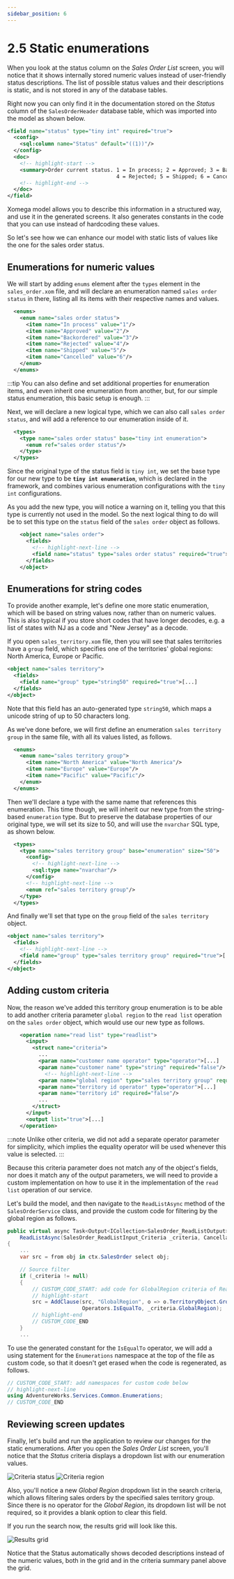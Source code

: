 ```yaml
---
sidebar_position: 6
---
```


# 2.5 Static enumerations

When you look at the status column on the *Sales Order List* screen, you will notice that it shows internally stored numeric values instead of user-friendly status descriptions. The list of possible status values and their descriptions is static, and is not stored in any of the database tables.

Right now you can only find it in the documentation stored on the *Status* column of the `SalesOrderHeader` database table, which was imported into the model as shown below.

```xml title="sales_order.xom"
<field name="status" type="tiny int" required="true">
  <config>
    <sql:column name="Status" default="((1))"/>
  </config>
  <doc>
    <!-- highlight-start -->
    <summary>Order current status. 1 = In process; 2 = Approved; 3 = Backordered;
                                   4 = Rejected; 5 = Shipped; 6 = Cancelled</summary>
    <!-- highlight-end -->
  </doc>
</field>
```

Xomega model allows you to describe this information in a structured way, and use it in the generated screens. It also generates constants in the code that you can use instead of hardcoding these values.

So let's see how we can enhance our model with static lists of values like the one for the sales order status.

## Enumerations for numeric values

We will start by adding `enums` element after the `types` element in the `sales_order.xom` file, and will declare an enumeration named `sales order status` in there, listing all its items with their respective names and values.

```xml title="sales_order.xom"
  <enums>
    <enum name="sales order status">
      <item name="In process" value="1"/>
      <item name="Approved" value="2"/>
      <item name="Backordered" value="3"/>
      <item name="Rejected" value="4"/>
      <item name="Shipped" value="5"/>
      <item name="Cancelled" value="6"/>
    </enum>
  </enums>
```

:::tip
You can also define and set additional properties for enumeration items, and even inherit one enumeration from another, but, for our simple status enumeration, this basic setup is enough.
:::

Next, we will declare a new logical type, which we can also call `sales order status`, and will add a reference to our enumeration inside of it.

```xml
  <types>
    <type name="sales order status" base="tiny int enumeration">
      <enum ref="sales order status"/>
    </type>
  </types>
```

Since the original type of the status field is `tiny int`, we set the base type for our new type to be **`tiny int enumeration`**, which is declared in the framework, and combines various enumeration configurations with the `tiny int` configurations.

As you add the new type, you will notice a warning on it, telling you that this type is currently not used in the model. So the next logical thing to do will be to set this type on the `status` field of the `sales order` object as follows.

```xml
    <object name="sales order">
      <fields>
        <!-- highlight-next-line -->
        <field name="status" type="sales order status" required="true">[...]
      </fields>
    </object>
```

## Enumerations for string codes

To provide another example, let's define one more static enumeration, which will be based on string values now, rather than on numeric values. This is also typical if you store short codes that have longer decodes, e.g. a list of states with NJ as a code and "New Jersey" as a decode.

If you open `sales_territory.xom` file, then you will see that sales territories have a `group` field, which specifies one of the territories' global regions: North America, Europe or Pacific.

```xml title="sales_territory.xom"
<object name="sales territory">
  <fields>
    <field name="group" type="string50" required="true">[...]
  </fields>
</object>
```

Note that this field has an auto-generated type `string50`, which maps a unicode string of up to 50 characters long.

As we've done before, we will first define an enumeration `sales territory group` in the same file, with all its values listed, as follows.

```xml title="sales_territory.xom"
  <enums>
    <enum name="sales territory group">
      <item name="North America" value="North America"/>
      <item name="Europe" value="Europe"/>
      <item name="Pacific" value="Pacific"/>
    </enum>
  </enums>
```

Then we'll declare a type with the same name that references this enumeration. This time though, we will inherit our new type from the string-based `enumeration` type. But to preserve the database properties of our original type, we will set its size to 50, and will use the `nvarchar` SQL type, as shown below.

```xml
  <types>
    <type name="sales territory group" base="enumeration" size="50">
      <config>
        <!-- highlight-next-line -->
        <sql:type name="nvarchar"/>
      </config>
      <!-- highlight-next-line -->
      <enum ref="sales territory group"/>
    </type>
  </types>
```

And finally we'll set that type on the `group` field of the `sales territory` object. 

```xml title="sales_territory.xom"
<object name="sales territory">
  <fields>
    <!-- highlight-next-line -->
    <field name="group" type="sales territory group" required="true">[...]
  </fields>
</object>
```

## Adding custom criteria

Now, the reason we've added this territory group enumeration is to be able to add another criteria parameter `global region` to the `read list` operation on the `sales order` object, which would use our new type as follows.

```xml title="sales_order.xom"
    <operation name="read list" type="readlist">
      <input>
        <struct name="criteria">
          ...
          <param name="customer name operator" type="operator">[...]
          <param name="customer name" type="string" required="false"/>
            <!-- highlight-next-line -->
          <param name="global region" type="sales territory group" required="false"/>
          <param name="territory id operator" type="operator">[...]
          <param name="territory id" required="false"/>
          ...
        </struct>
      </input>
      <output list="true">[...]
    </operation>
```

:::note
Unlike other criteria, we did not add a separate operator parameter for simplicity, which implies the equality operator will be used whenever this value is selected.
:::

Because this criteria parameter does not match any of the object's fields, nor does it match any of the output parameters, we will need to provide a custom implementation on how to use it in the implementation of the `read list` operation of our service.

Let's build the model, and then navigate to the `ReadListAsync` method of the `SalesOrderService` class, and provide the custom code for filtering by the global region as follows.

```cs title="SalesOrderService.cs"
public virtual async Task<Output<ICollection<SalesOrder_ReadListOutput>>>
    ReadListAsync(SalesOrder_ReadListInput_Criteria _criteria, CancellationToken token = default)
{
    ...
    var src = from obj in ctx.SalesOrder select obj;

    // Source filter
    if (_criteria != null)
    {
        // CUSTOM_CODE_START: add code for GlobalRegion criteria of ReadList operation below
        // highlight-start
        src = AddClause(src, "GlobalRegion", o => o.TerritoryObject.Group,
                        Operators.IsEqualTo, _criteria.GlobalRegion);
        // highlight-end
        // CUSTOM_CODE_END
    }
    ...
```

To use the generated constant for the `IsEqualTo` operator, we will add a using statement for the `Enumerations` namespace at the top of the file as custom code, so that it doesn't get erased when the code is regenerated, as follows.

```cs title="SalesOrderService.cs"
// CUSTOM_CODE_START: add namespaces for custom code below
// highlight-next-line
using AdventureWorks.Services.Common.Enumerations;
// CUSTOM_CODE_END
```

## Reviewing screen updates

Finally, let's build and run the application to review our changes for the static enumerations. After you open the *Sales Order List* screen, you'll notice that the *Status* criteria displays a dropdown list with our enumeration values.

![Criteria status](img5/criteria-status.png) ![Criteria region](img5/criteria-region.png)

Also, you'll notice a new *Global Region* dropdown list in the search criteria, which allows filtering sales orders by the specified sales territory group. Since there is no operator for the *Global Region*, its dropdown list will be not required, so it provides a blank option to clear this field.

If you run the search now, the results grid will look like this.

![Results grid](img5/results-enums.png)

Notice that the Status automatically shows decoded descriptions instead of the numeric values, both in the grid and in the criteria summary panel above the grid.
